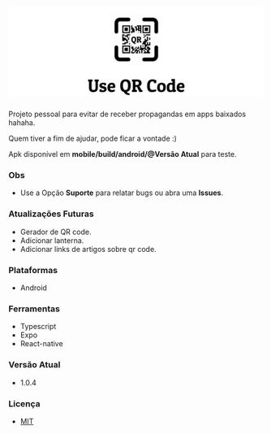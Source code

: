 # ![Use QR Code!](/docs/use-qr-code.png "Use QR Code") 

Projeto pessoal para evitar de receber propagandas em apps baixados hahaha.

Quem tiver a fim de ajudar, pode ficar a vontade :)

Apk disponível em **mobile/build/android/@Versão Atual** para teste.

### Obs
- Use a Opção **Suporte** para relatar bugs ou abra uma **Issues**.

### Atualizações Futuras
- Gerador de QR code.
- Adicionar lanterna.
- Adicionar links de artigos sobre qr code.

### Plataformas
- Android

### Ferramentas
- Typescript
- Expo
- React-native

### Versão Atual
- 1.0.4

### Licença
- [MIT](/docs/LICENÇA)

